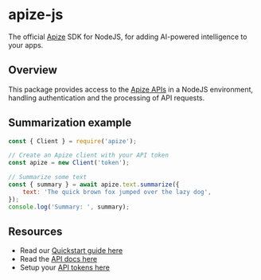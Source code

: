# apize-js

The official [Apize](https://apize.dev) SDK for NodeJS, for adding AI-powered intelligence to your apps.

## Overview

This package provides access to the [Apize APIs](https://docs.apize.dev) in a NodeJS environment, handling authentication and the processing of API requests.

## Summarization example

```js
const { Client } = require('apize');

// Create an Apize client with your API token
const apize = new Client('token');

// Summarize some text
const { summary } = await apize.text.summarize({
	text: 'The quick brown fox jumped over the lazy dog',
});
console.log('Summary: ', summary);
```

## Resources

-   Read our [Quickstart guide here](https://docs.apize.dev/quickstart)
-   Read the [API docs here](https://docs.apize.dev/text-intelligence)
-   Setup your [API tokens here](https://apize.dev/tokens)

